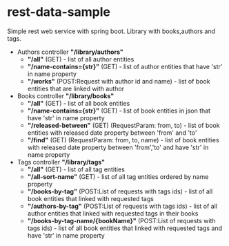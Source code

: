 # rest-data-sample
Simple rest web service with spring boot. Library with books,authors and tags.
<ul>
  <li>Authors controller <b>"/library/authors"</b><ul>
                        <li><b>"/all"</b> (GET) - list of all author entities</li>
                        <li><b>"/name-contains={str}"</b> (GET) - list of author entities that have 'str' in name property</li>
                        <li><b>"/works"</b> (POST:Request with author id and name) - list of book entities that are linked with author</li>
                      </ul>
  </li>
  
  <li>Books controller <b>"/library/books"</b><ul>
                        <li><b>"/all"</b> (GET) - list of all book entities</li>
                        <li><b>"/name-contains={str}"</b> (GET) - list of book entities in json that have 'str' in name property</li>
                        <li><b>"/released-between"</b> (GET) (RequestParam: from, to) - list of book entities with released date property between 'from' and 'to'</li>
                        <li><b>"/find"</b> (GET) (RequestParam: from, to, name) - list of book entities with released date property between 'from','to' and have 'str' in name property</li>
                      </ul>
  </li>
  
  <li>Tags controller <b>"/library/tags"</b> <ul>
                        <li><b>"/all"</b> (GET) - list of all tag entities</li>
                        <li><b>"/all-sort-name"</b> (GET) - list of all tag entities ordered by name property</li>
                        <li><b>"/books-by-tag"</b> (POST:List of requests with tags ids) - list of all book entities that linked with requested tags</li>
                        <li><b>"/authors-by-tag"</b> (POST:List of requests with tags ids) - list of all author entities that linked with requested tags in their books</li>
                        <li><b>"/books-by-tag-name/{bookName}"</b> (POST:List of requests with tags ids) - list of all book entities that linked with requested tags and have 'str' in name property</li>
                      </ul>
  </li>
</ul>
